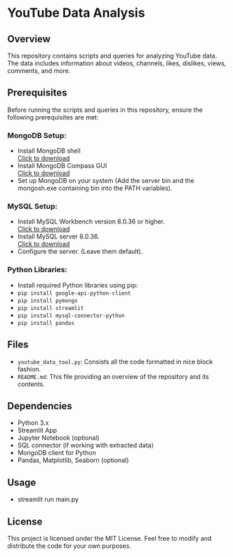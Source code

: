 # YouTube Data Analysis

## Overview

This repository contains scripts and queries for analyzing YouTube data. The data includes information about videos, channels, likes, dislikes, views, comments, and more.

## Prerequisites

Before running the scripts and queries in this repository, ensure the following prerequisites are met:

### MongoDB Setup:
- Install MongoDB shell  
  [Click to download](https://dev.mongodb.com/downloads/file/?id=525959)
- Install MongoDB Compass GUI  
  [Click to download](https://dev.mongodb.com/downloads/file/?id=525959)
- Set up MongoDB on your system (Add the server bin and the mongosh.exe containing bin into the PATH variables).

### MySQL Setup:
- Install MySQL Workbench version 8.0.36 or higher.  
  [Click to download](https://dev.mysql.com/downloads/file/?id=525167)
- Install MySQL server 8.0.36.  
  [Click to download](https://dev.mysql.com/downloads/file/?id=525167)
- Configure the server. (Leave them default).

### Python Libraries:
- Install required Python libraries using pip:
- `pip install google-api-python-client`
- `pip install pymongo`
- `pip install streamlit`
- `pip install mysql-connector-python`
- `pip install pandas`


## Files

- `youtube_data_tool.py`: Consists all the code formatted in nice block fashion.
- `README.md`: This file providing an overview of the repository and its contents.

## Dependencies

- Python 3.x
- Streamlit App
- Jupyter Notebook (optional)
- SQL connector (if working with extracted data)
- MongoDB client for Python
- Pandas, Matplotlib, Seaborn (optional)

## Usage
- streamlit run main.py

## License

This project is licensed under the MIT License. Feel free to modify and distribute the code for your own purposes.

